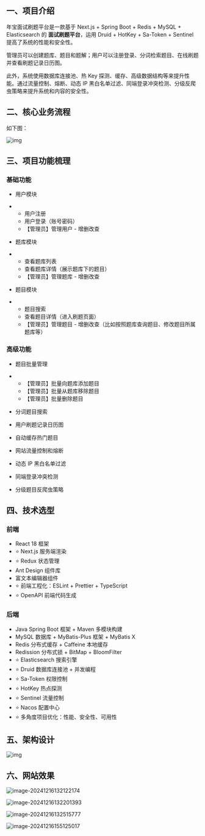 ## 一、项目介绍

年宝面试刷题平台是一款基于 Next.js + Spring Boot + Redis + MySQL + Elasticsearch 的 **面试刷题平台**，运用 Druid + HotKey + Sa-Token + Sentinel 提高了系统的性能和安全性。

管理员可以创建题库、题目和题解；用户可以注册登录、分词检索题目、在线刷题并查看刷题记录日历图。

此外，系统使用数据库连接池、热 Key 探测、缓存、高级数据结构等来提升性能。通过流量控制、熔断、动态 IP 黑白名单过滤、同端登录冲突检测、分级反爬虫策略来提升系统和内容的安全性。

## 二、核心业务流程

如下图：

![img](https://cdn.nlark.com/yuque/0/2024/jpeg/43928227/1733231332450-173512dd-3e4b-41d7-91c0-ea85bf6f439f.jpeg)

## 三、项目功能梳理

### 基础功能

- 用户模块

- - 用户注册
  - 用户登录（账号密码）
  - 【管理员】管理用户 - 增删改查

- 题库模块

- - 查看题库列表
  - 查看题库详情（展示题库下的题目）
  - 【管理员】管理题库 - 增删改查

- 题目模块

- - 题目搜索
  - 查看题目详情（进入刷题页面）
  - 【管理员】管理题目 - 增删改查（比如按照题库查询题目、修改题目所属题库等）

### 高级功能

- 题目批量管理

- - 【管理员】批量向题库添加题目
  - 【管理员】批量从题库移除题目
  - 【管理员】批量删除题目

- 分词题目搜索

- 用户刷题记录日历图

- 自动缓存热门题目

- 网站流量控制和熔断

- 动态 IP 黑白名单过滤
- 同端登录冲突检测
- 分级题目反爬虫策略

## 四、技术选型

### 前端

- React 18 框架
- ⭐️ Next.js 服务端渲染
- ⭐️ Redux 状态管理
- Ant Design 组件库
- 富文本编辑器组件
- ⭐️ 前端工程化：ESLint + Prettier + TypeScript
- ⭐️ OpenAPI 前端代码生成

### 后端

- Java Spring Boot 框架 + Maven 多模块构建
- MySQL 数据库 + MyBatis-Plus 框架 + MyBatis X
- Redis 分布式缓存 + Caffeine 本地缓存
- Redission 分布式锁 + BitMap + BloomFilter
- ⭐️ Elasticsearch 搜索引擎
- ⭐️ Druid 数据库连接池 + 并发编程
- ⭐️ Sa-Token 权限控制
- ⭐️ HotKey 热点探测
- ⭐️ Sentinel 流量控制
- ⭐️ Nacos 配置中心
- ⭐️ 多角度项目优化：性能、安全性、可用性

## 五、架构设计

![img](https://cdn.nlark.com/yuque/0/2024/png/43928227/1733231332486-f16fe5d7-082b-4f1b-964d-db60aaafe20b.png?x-oss-process=image%2Fformat%2Cwebp%2Fresize%2Cw_937%2Climit_0)

## 六、网站效果

![image-20241216132122174](https://s2.loli.net/2024/12/16/uOSRQG2rxYjpZa4.png)

![image-20241216132201393](https://s2.loli.net/2024/12/16/vAqP9DpxJCldrNb.png)

![image-20241216132515777](https://s2.loli.net/2024/12/16/9ySBKJDNFLUiPxc.png)

![image-20241216155125017](https://s2.loli.net/2024/12/16/vEMHAFhg9suKDnp.png)